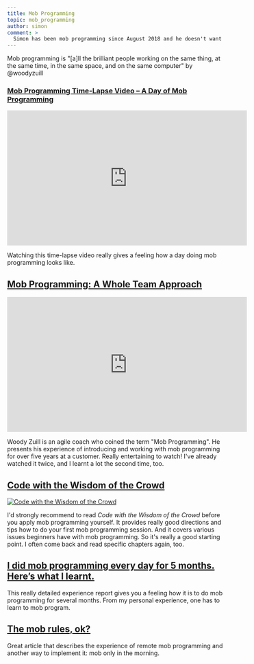 ```yaml
---
title: Mob Programming
topic: mob_programming
author: simon
comment: >
  Simon has been mob programming since August 2018 and he doesn't want to work in another way anymore.
---
```


Mob programming is "[a]ll the brilliant people working on the same thing, at the same time, in the same space, and on the same computer" by @woodyzuill

### [Mob Programming Time-Lapse Video – A Day of Mob Programming](https://www.youtube.com/watch?v=p_pvslS4gEI)

<iframe width="560" height="315" src="https://www.youtube.com/embed/p_pvslS4gEI" frameborder="0" allow="autoplay; encrypted-media" allowfullscreen></iframe>

Watching this time-lapse video really gives a feeling how a day doing mob programming looks like.

## [Mob Programming: A Whole Team Approach](https://www.youtube.com/embed/SHOVVnRB4h0)

<iframe width="560" height="315" src="https://www.youtube.com/embed/SHOVVnRB4h0" frameborder="0" allow="autoplay; encrypted-media" allowfullscreen></iframe>

Woody Zuill is an agile coach who coined the term "Mob Programming". He presents his experience of introducing and working with mob programming for over five years at a customer. Really entertaining to watch! I've already watched it twice, and I learnt a lot the second time, too. 

## [Code with the Wisdom of the Crowd](https://www.amazon.de/dp/1680506153/)

[![Code with the Wisdom of the Crowd](https://images-eu.ssl-images-amazon.com/images/I/51ys8LrVdwL._AC_US436_FMwebp_QL65_.jpg)](https://www.amazon.de/dp/1680506153/)

I'd strongly recommend to read *Code with the Wisdom of the Crowd* before you apply mob programming yourself. It provides really good directions and tips how to do your first mob programming session. And it covers various issues beginners have with mob programming. So it's really a good starting point. I often come back and read specific chapters again, too. 

## [I did mob programming every day for 5 months. Here’s what I learnt.](https://medium.com/comparethemarket/i-did-mob-programming-every-day-for-5-months-heres-what-i-learnt-b586fb8b67c)

This really detailed experience report gives you a feeling how it is to do mob programming for several months. From my personal experience, one has to learn to mob program.

## [The mob rules, ok?](https://cucumber.io/blog/2015/12/21/the-mob-rules-ok)

Great article that describes the experience of remote mob programming and another way to implement it: mob only in the morning.
